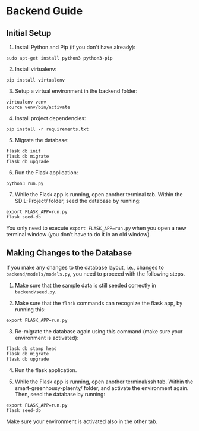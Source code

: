 # Backend Guide

## Initial Setup


1. Install Python and Pip (if you don't have already):

```
sudo apt-get install python3 python3-pip
```

2. Install virtualenv:

```
pip install virtualenv
```

3. Setup a virtual environment in the backend folder:

```
virtualenv venv
source venv/bin/activate
```

4. Install project dependencies:

```
pip install -r requirements.txt
```

5. Migrate the database:

```
flask db init
flask db migrate
flask db upgrade
```

6. Run the Flask application:

```
python3 run.py
```

7. While the Flask app is running, open another terminal tab. Within the SDIL-Project/ folder, seed the database by running:

```
export FLASK_APP=run.py
flask seed-db
```

You only need to execute `export FLASK_APP=run.py` when you open a new terminal window (you don't have to do it in an old window).


## Making Changes to the Database

If you make any changes to the database layout, i.e., changes to `backend/models/models.py`, you need to proceed with the following steps.

1. Make sure that the sample data is still seeded correctly in `backend/seed.py`.

2. Make sure that the `flask` commands can recognize the flask app, by running this:

```
export FLASK_APP=run.py
```

3. Re-migrate the database again using this command (make sure your environment is activated):

```
flask db stamp head
flask db migrate
flask db upgrade
```

4. Run the flask application.

5. While the Flask app is running, open another terminal/ssh tab. Within the smart-greenhousy-plaenty/ folder, and activate the environment again. Then, seed the database by running:

```
export FLASK_APP=run.py
flask seed-db
```

Make sure your environment is activated also in the other tab.